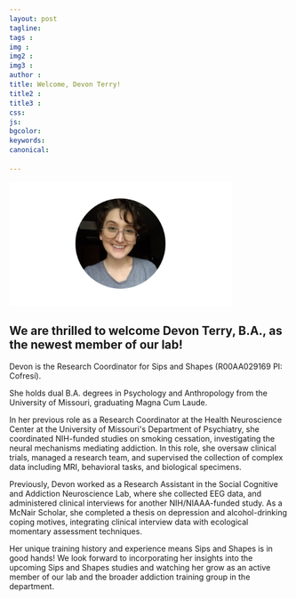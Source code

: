 ```yaml
---
layout: post
tagline: 
tags : 
img : 
img2 :
img3 : 
author : 
title: Welcome, Devon Terry!
title2 : 
title3 : 
css: 
js: 
bgcolor: 
keywords: 
canonical:

---
```


<span class="image small"><img src="/assets/images/members/TerryD.jpg" alt="" width="400"/></span>

## We are thrilled to welcome Devon Terry, B.A., as the newest member of our lab! 

Devon is the Research Coordinator for Sips and Shapes (R00AA029169 PI: Cofresí). 

She holds dual B.A. degrees in Psychology and Anthropology from the University of Missouri, graduating Magna Cum Laude. 

In her previous role as a Research Coordinator at the Health Neuroscience Center at the University of Missouri's Department of Psychiatry, she coordinated NIH-funded studies on smoking cessation, investigating the neural mechanisms mediating addiction. In this role, she oversaw clinical trials, managed a research team, and supervised the collection of complex data including MRI, behavioral tasks, and biological specimens.

Previously, Devon worked as a Research Assistant in the Social Cognitive and Addiction Neuroscience Lab, where she collected EEG data, and administered clinical interviews for another NIH/NIAAA-funded study. As a McNair Scholar, she completed a thesis on depression and alcohol-drinking coping motives, integrating clinical interview data with ecological momentary assessment techniques.

Her unique training history and experience means Sips and Shapes is in good hands! We look forward to incorporating her insights into the upcoming Sips and Shapes studies and watching her grow as an active member of our lab and the broader addiction training group in the department.